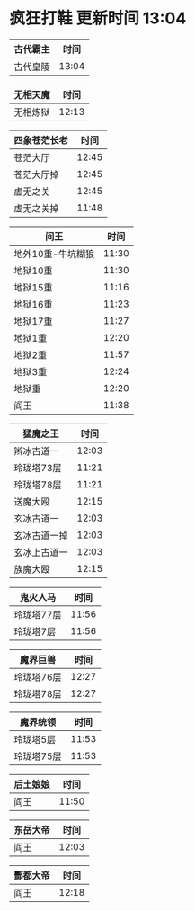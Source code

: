 # 疯狂打鞋 更新时间 13:04

| 古代霸主   | 时间    |
|--------|-------|
| 古代皇陵 | 13:04 |

| 无相天魔   | 时间    |
|--------|-------|
| 无相炼狱 | 12:13 |

| 四象苍茫长老   | 时间    |
|--------|-------|
| 苍茫大厅 | 12:45 |
| 苍茫大厅掉 | 12:45 |
| 虚无之关 | 12:45 |
| 虚无之关掉 | 11:48 |

| 间王   | 时间    |
|--------|-------|
| 地外10重-牛坑糊狼 | 11:30 |
| 地狱10重 | 11:30 |
| 地狱15重 | 11:16 |
| 地狱16重 | 11:23 |
| 地狱17重 | 11:27 |
| 地狱1重 | 12:20 |
| 地狱2重 | 11:57 |
| 地狱3重 | 12:24 |
| 地狱重 | 12:20 |
| 阎王 | 11:38 |

| 猛魔之王   | 时间    |
|--------|-------|
| 辫冰古道一 | 12:03 |
| 玲珑塔73层 | 11:21 |
| 玲珑塔78层 | 11:21 |
| 送魔大殴 | 12:15 |
| 玄冰古道一 | 12:03 |
| 玄冰古道一掉 | 12:03 |
| 玄冰上古道一 | 12:03 |
| 族魔大殴 | 12:15 |

| 鬼火人马   | 时间    |
|--------|-------|
| 玲珑塔77层 | 11:56 |
| 玲珑塔7层 | 11:56 |

| 魔界巨兽   | 时间    |
|--------|-------|
| 玲珑塔76层 | 12:27 |
| 玲珑塔78层 | 12:27 |

| 魔界统领   | 时间    |
|--------|-------|
| 玲珑塔5层 | 11:53 |
| 玲珑塔75层 | 11:53 |

| 后土娘娘   | 时间    |
|--------|-------|
| 阎王 | 11:50 |

| 东岳大帝   | 时间    |
|--------|-------|
| 阎王 | 12:03 |

| 酆都大帝   | 时间    |
|--------|-------|
| 阎王 | 12:18 |